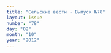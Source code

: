 ```yaml
---
title: "Сельские вести - Выпуск №78"
layout: issue
number: "78"
day: "02"
month: "10"
year: "2012"
---
```

